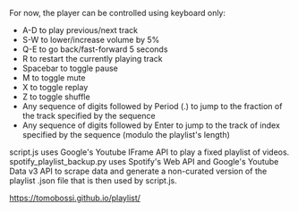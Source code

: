 For now, the player can be controlled using keyboard only:
 - A-D to play previous/next track
 - S-W to lower/increase volume by 5%
 - Q-E to go back/fast-forward 5 seconds
 - R to restart the currently playing track
 - Spacebar to toggle pause
 - M to toggle mute
 - X to toggle replay
 - Z to toggle shuffle
 - Any sequence of digits followed by Period (.) to jump to the fraction of the track specified by the sequence
 - Any sequence of digits followed by Enter to jump to the track of index specified by the sequence (modulo the playlist's length)

script.js uses Google's Youtube IFrame API to play a fixed playlist of videos.
spotify_playlist_backup.py uses Spotify's Web API and Google's Youtube Data v3 API to scrape data and generate a non-curated version of the playlist .json file that is then used by script.js.

https://tomobossi.github.io/playlist/